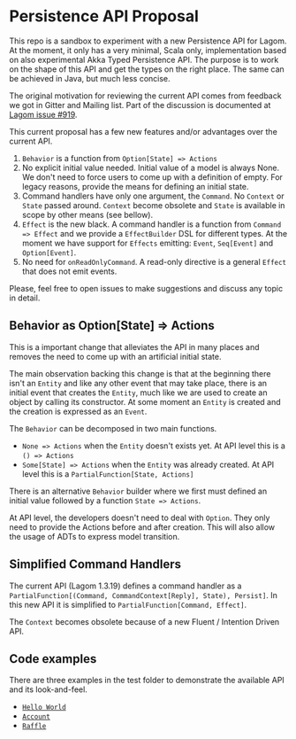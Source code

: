 # Persistence API Proposal
This repo is a sandbox to experiment with a new Persistence API for Lagom. At the moment, it only has a very minimal, Scala only, implementation based on also experimental Akka Typed Persistence API. The purpose is to work on the shape of this API and get the types on the right place. The same can be achieved in Java, but much less concise. 

The original motivation for reviewing the current API comes from feedback we got in Gitter and Mailing list. Part of the discussion is documented at [Lagom issue #919](https://github.com/lagom/lagom/issues/919).

This current proposal has a few new features and/or advantages over the current API. 

1. `Behavior` is a function from `Option[State] => Actions`
2. No explicit initial value needed. Initial value of a model is always None. We don't need to force users to come up with a definition of empty. For legacy reasons, provide the means for defining an initial state.
3. Command handlers have only one argument, the `Command`. No `Context` or `State` passed around. `Context` become obsolete and `State` is available in scope by other means (see bellow).
4. `Effect` is the new black. A command handler is a function from `Command => Effect` and we provide a `EffectBuilder` DSL for different types. At the moment we have support for `Effects` emitting: `Event`, `Seq[Event]` and `Option[Event]`. 
5. No need for `onReadOnlyCommand`. A read-only directive is a general `Effect` that does not emit events.

Please, feel free to open issues to make suggestions and discuss any topic in detail.

## Behavior as Option[State] => Actions
This is a important change that alleviates the API in many places and removes the need to come up with an artificial initial state.

The main observation backing this change is that at the beginning there isn't an `Entity` and like any other event that may take place, there is an initial event that creates the `Entity`, much like we are used to create an object by calling its constructor. At some moment an `Entity` is created and the creation is expressed as an `Event`.

The `Behavior` can be decomposed in two main functions.
* `None => Actions` when the `Entity` doesn't exists yet. At API level this is a `() => Actions`
* `Some[State] => Actions` when the `Entity` was already created.  At API level this is a `PartialFunction[State, Actions]`

There is an alternative `Behavior` builder where we first must defined an initial value followed by a function `State => Actions`.

At API level, the developers doesn't need to deal with `Option`. They only need to provide the Actions before and after creation. This will also allow the usage of ADTs to express model transition.

## Simplified Command Handlers
The current API (Lagom 1.3.19) defines a command handler as a `PartialFunction[(Command, CommandContext[Reply], State), Persist]`. In this new API it is simplified to `PartialFunction[Command, Effect]`. 

The `Context` becomes obsolete because of a new Fluent / Intention Driven API.

## Code examples 

There are  three examples in the test folder to demonstrate the available API and its look-and-feel.

* [`Hello World`](https://github.com/lagom/persistence-api-experiments/blob/master/src/test/scala/com/lightbend/lagom/hello/model/Hello.scala) 
* [`Account`](https://github.com/lagom/persistence-api-experiments/blob/master/src/test/scala/com/lightbend/lagom/account/model/Account.scala) 
* [`Raffle`](https://github.com/lagom/persistence-api-experiments/blob/master/src/test/scala/com/lightbend/lagom/raffle/model/Raffle.scala) 
      
